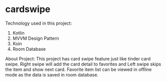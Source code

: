 # cardswipe
Technology used in this project:
1. Kotlin
2. MVVM Design Pattern
3. Koin
4. Room Database

About Project:
This project has card swipe feature just like tinder card swipe. Right swipe will add the card detail to favorites and Left swipe skips the item and show next card.
Favorite item list can be viewed in offline mode as the data is saved in room database.
